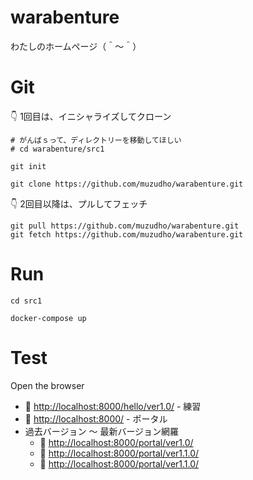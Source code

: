 # warabenture

わたしのホームページ（＾～＾）

# Git

👇 1回目は、イニシャライズしてクローン  

```shell
# がんばｓって、ディレクトリーを移動してほしい
# cd warabenture/src1

git init

git clone https://github.com/muzudho/warabenture.git
```

👇 2回目以降は、プルしてフェッチ  

```shell
git pull https://github.com/muzudho/warabenture.git
git fetch https://github.com/muzudho/warabenture.git
```

# Run

```shell
cd src1

docker-compose up
```

# Test

Open the browser

* 📖 [http://localhost:8000/hello/ver1.0/](http://localhost:8000/hello/ver1.0/) - 練習
* 📖 [http://localhost:8000/](http://localhost:8000/) - ポータル
* 過去バージョン ～ 最新バージョン網羅
    * 📖 [http://localhost:8000/portal/ver1.0/](http://localhost:8000/portal/ver1.0/)
    * 📖 [http://localhost:8000/portal/ver1.1.0/](http://localhost:8000/portal/ver1.1.0/)
    * 📖 [http://localhost:8000/portal/ver1.1.0/](http://localhost:8000/portal/ver1.2.0/)
